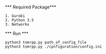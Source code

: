 *** Required Package***
``` 
1. Gurobi
2. Python 3.5
3. Networkx
```

*** Run ***
```
python3 tomrpp.py path_of_config_file
python3 tomrpp.py ./cpnfiguration/config.ini
```
